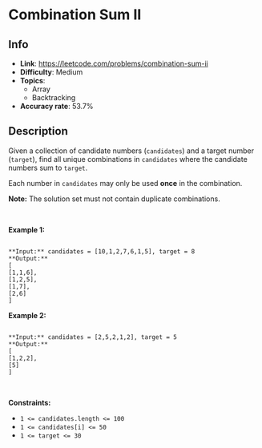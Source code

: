 # Combination Sum II

## Info  
- **Link**: https://leetcode.com/problems/combination-sum-ii
- **Difficulty**: Medium  
- **Topics**:   
    - Array
    - Backtracking
- **Accuracy rate**: 53.7%  

## Description  
    
Given a collection of candidate numbers (`candidates`) and a target number (`target`), find all unique combinations in `candidates` where the candidate numbers sum to `target`.


Each number in `candidates` may only be used **once** in the combination.


**Note:** The solution set must not contain duplicate combinations.


 


**Example 1:**



```

**Input:** candidates = [10,1,2,7,6,1,5], target = 8
**Output:** 
[
[1,1,6],
[1,2,5],
[1,7],
[2,6]
]

```

**Example 2:**



```

**Input:** candidates = [2,5,2,1,2], target = 5
**Output:** 
[
[1,2,2],
[5]
]

```

 


**Constraints:**


* `1 <= candidates.length <= 100`
* `1 <= candidates[i] <= 50`
* `1 <= target <= 30`


  
    